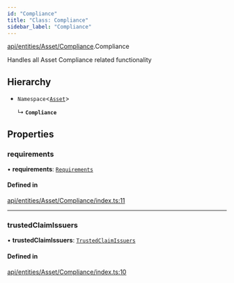 ```yaml
---
id: "Compliance"
title: "Class: Compliance"
sidebar_label: "Compliance"
---
```


[api/entities/Asset/Compliance](../../../../../modules/API/Entities/Asset/Compliance/Compliance.md).Compliance

Handles all Asset Compliance related functionality

## Hierarchy

- `Namespace`<[`Asset`](../Asset.md)\>

  ↳ **`Compliance`**

## Properties

### requirements

• **requirements**: [`Requirements`](Requirements/Requirements.md)

#### Defined in

[api/entities/Asset/Compliance/index.ts:11](https://github.com/PolymeshAssociation/polymesh-sdk/blob/95e180d2/src/api/entities/Asset/Compliance/index.ts#L11)

___

### trustedClaimIssuers

• **trustedClaimIssuers**: [`TrustedClaimIssuers`](TrustedClaimIssuers/TrustedClaimIssuers.md)

#### Defined in

[api/entities/Asset/Compliance/index.ts:10](https://github.com/PolymeshAssociation/polymesh-sdk/blob/95e180d2/src/api/entities/Asset/Compliance/index.ts#L10)
